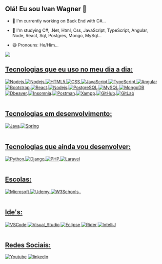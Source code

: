 ## Olá! Eu sou Ivan Wagner 👋

- 🔭 I'm currently working on Back End with C#...
  
- 🌱 I'm studying C#, .Net, Html, Css, JavaScript, TypeScript, Angular, Node, React, Sql, Postgres, Mongo, MySql...
  
- 😄 Pronouns: He/Him...
  
<div>
 
  <a href="https://github.com/ivanostorari">
  <img heigth="180cm" src="https://github-readme-stats.vercel.app/api?username=ivanostorari&show_icons=true&theme=transparent"
  <img heigth="180cm" src="https://github-readme-stats.vercel.app/api?username=ivanostorari&show_icons=true&theme=dark#gh-dark-mode-only)](https://github.com/anuraghazra/github-readme-stats#gh-dark-mode-only"

</div>

## Tecnologias que eu uso no meu dia a dia:    

<div style="display: inline_block">
  
  <img align="center" alt="Nodejs" src="https://img.shields.io/badge/C%23-239120?style=for-the-badge&logo=csharp&logoColor=white" />
  
  <img align="center" alt="Nodejs" src="https://img.shields.io/badge/.NET-512BD4?style=for-the-badge&logo=dotnet&logoColor=white" />

  <img align="center" alt="HTML5" src="https://img.shields.io/badge/HTML5-E34F26?style=for-the-badge&logo=html5&logoColor=white" />
  
  <img align="center" alt="CSS" src="https://img.shields.io/badge/CSS3-1572B6?style=for-the-badge&logo=css3&logoColor=white" />

  <img align="center" alt="JavaScript" src="https://img.shields.io/badge/JavaScript-323330?style=for-the-badge&logo=javascript&logoColor=F7DF1E" />

  <img align="center" alt="TypeScript" src="https://img.shields.io/badge/TypeScript-007ACC?style=for-the-badge&logo=typescript&logoColor=white" />

  <img align="center" alt="Angular" src="https://img.shields.io/badge/Angular-DD0031?style=for-the-badge&logo=angular&logoColor=white" />
  
  <img align="center" alt="Bootstrap" src="https://img.shields.io/badge/Bootstrap-563D7C?style=for-the-badge&logo=bootstrap&logoColor=white" />

  <img align="center" alt="React" src="https://img.shields.io/badge/React-20232A?style=for-the-badge&logo=react&logoColor=61DAFB" /> 
  
  <img align="center" alt="Nodejs" src="https://img.shields.io/badge/Node.js-43853D?style=for-the-badge&logo=node.js&logoColor=white" />

  <img align="center" alt="PostgreSQL" src="https://img.shields.io/badge/PostgreSQL-316192?style=for-the-badge&logo=postgresql&logoColor=white" />
 
  <img align="center" alt="MySQL" src="https://img.shields.io/badge/MySQL-005C84?style=for-the-badge&logo=mysql&logoColor=white" />

  <img align="center" alt="MongoDB" src="https://img.shields.io/badge/MongoDB-4EA94B?style=for-the-badge&logo=mongodb&logoColor=white" />

  <img align="center" alt="Dbeaver" src="https://img.shields.io/badge/dbeaver-382923?style=for-the-badge&logo=dbeaver&logoColor=white" />

  <img align="center" alt="Insomnia" src="https://img.shields.io/badge/Insomnia-5849be?style=for-the-badge&logo=Insomnia&logoColor=white" />

  <img align="center" alt="Postman" src="https://img.shields.io/badge/Postman-FF6C37?style=for-the-badge&logo=Postman&logoColor=white" />

  <img align="center" alt="Xampp" src="https://img.shields.io/badge/Xampp-F37623?style=for-the-badge&logo=xampp&logoColor=white" />

  <img align="center" alt="GitHub" src="https://img.shields.io/badge/GitHub-100000?style=for-the-badge&logo=github&logoColor=white" />

  <img align="center" alt="GitLab" src="https://img.shields.io/badge/GitLab-330F63?style=for-the-badge&logo=gitlab&logoColor=white" />

  
  

  

  

</div><br/> 

## Tecnologias em desenvolvimento:
  
<div style="display: inline_block">

  <img align="center" alt="Java" src="https://img.shields.io/badge/Java-ED8B00?style=for-the-badge&logo=openjdk&logoColor=white" />

  <img align="center" alt="Spring" src="https://img.shields.io/badge/Spring-6DB33F?style=for-the-badge&logo=spring&logoColor=white" /> 

 

 
  
</div><br/>

## Tecnologias que ainda vou desenvolver:

<div style="display: inline_block">
 
  <img align="center" alt="Python" src="https://img.shields.io/badge/Python-14354C?style=for-the-badge&logo=python&logoColor=white" />
  
  <img align="center" alt="Django" src="https://img.shields.io/badge/Django-092E20?style=for-the-badge&logo=django&logoColor=white" />

  <img align="center" alt="PHP" src="https://img.shields.io/badge/PHP-777BB4?style=for-the-badge&logo=php&logoColor=white" />

  <img align="center" alt="Laravel" src="https://img.shields.io/badge/Laravel-FF2D20?style=for-the-badge&logo=laravel&logoColor=white" />
  
  
   
 </div><br/>

 ## Escolas:

 <div style="display: inline_block">
 
  <img align="center" alt="Microsoft" src="https://img.shields.io/badge/Microsoft%20Academic-2D9FD9?style=for-the-badge&logo=Microsoft%20Academic&logoColor=white" />
  
  <img align="center" alt="Udemy" src="https://img.shields.io/badge/Udemy-EC5252?style=for-the-badge&logo=Udemy&logoColor=white" />

  <img align="center" alt="W3Schools" src="https://img.shields.io/badge/W3Schools-04AA6D?style=for-the-badge&logo=W3Schools&logoColor=white" />

  <img align="center" alt="" src="" />
  
  <img align="center" alt="" src="	https://img.shields.io/badge/Rider-000000?style=for-the-badge&logo=Rider&logoColor=white" />
   
 </div><br/>

## Ide's:
  
<div style="display: inline_block">

  <img align="center" alt="VSCode" src="https://img.shields.io/badge/VSCode-0078D4?style=for-the-badge&logo=visual%20studio%20code&logoColor=white" />

  <img align="center" alt="Visual_Studio" src="https://img.shields.io/badge/Visual_Studio-5C2D91?style=for-the-badge&logo=visual%20studio&logoColor=white" /> 

  <img align="center" alt="Eclipse" src="https://img.shields.io/badge/Eclipse-2C2255?style=for-the-badge&logo=eclipse&logoColor=white" /> 

  <img align="center" alt="Rider" src="https://img.shields.io/badge/Rider-000000?style=for-the-badge&logo=Rider&logoColor=white" /> 

  <img align="center" alt="IntelliJ" src="https://img.shields.io/badge/IntelliJ_IDEA-000000.svg?style=for-the-badge&logo=intellij-idea&logoColor=white" />

  
</div><br/>


## Redes Sociais:
  
[![Youtube](https://img.shields.io/badge/YouTube-FF0000?style=for-the-badge&logo=youtube&logoColor=white)](https://www.youtube.com/@IvanOstorari-ue1cr/playlists)
[![linkedin](https://img.shields.io/badge/LinkedIn-0077B5?style=for-the-badge&logo=linkedin&logoColor=white)](https://www.linkedin.com/in/ivan-wagner-ostorari-filho-11977134/?trk=opento_sprofile_goalscard)





